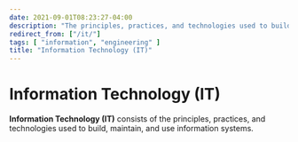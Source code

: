```yaml
---
date: 2021-09-01T08:23:27-04:00
description: "The principles, practices, and technologies used to build information systems"
redirect_from: ["/it/"]
tags: [ "information", "engineering" ]
title: "Information Technology (IT)"
---
```


# Information Technology (IT)

**Information Technology (IT)** consists of the principles, practices, and technologies used to build, maintain, and use information systems.
